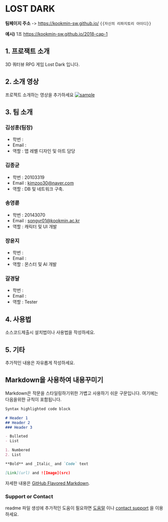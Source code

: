 # LOST DARK


**팀페이지 주소** -> https://kookmin-sw.github.io/ `{{자신의 리파지토리 아이디}}`

**예시)** 1조  https://kookmin-sw.github.io/2018-cap-1

## 1. 프로잭트 소개

3D 쿼터뷰 RPG 게임 Lost Dark 입니다.

## 2. 소개 영상

프로젝트 소개하는 영상을 추가하세요
[![sample](https://youtu.be/fB5ZA5iRoRc)](https://youtu.be/fB5ZA5iRoRc)

## 3. 팀 소개


### 김성훈(팀장)
* 학번 :
* Email :
* 역할 : 맵 레벨 디자인 및 아트 담당

### 김종균
* 학번 : 20103319
* Email : kimzoo30@naver.com
* 역할 : DB 및 네트워크 구축. 

### 송영륜
* 학번 : 20143070
* Email : songyr01@kookmin.ac.kr
* 역할 : 캐릭터 및 UI 개발

### 장윤지
* 학번 :
* Email :
* 역할 : 몬스터 및 AI 개발

### 갈경달
* 학번 :
* Email :
* 역할 : Tester


## 4. 사용법

소스코드제출시 설치법이나 사용법을 작성하세요.

## 5. 기타

추가적인 내용은 자유롭게 작성하세요.


## Markdown을 사용하여 내용꾸미기

Markdown은 작문을 스타일링하기위한 가볍고 사용하기 쉬운 구문입니다. 여기에는 다음을위한 규칙이 포함됩니다.

```markdown
Syntax highlighted code block

# Header 1
## Header 2
### Header 3

- Bulleted
- List

1. Numbered
2. List

**Bold** and _Italic_ and `Code` text

[Link](url) and ![Image](src)
```

자세한 내용은 [GitHub Flavored Markdown](https://guides.github.com/features/mastering-markdown/).

### Support or Contact

readme 파일 생성에 추가적인 도움이 필요하면 [도움말](https://help.github.com/articles/about-readmes/) 이나 [contact support](https://github.com/contact) 을 이용하세요.
